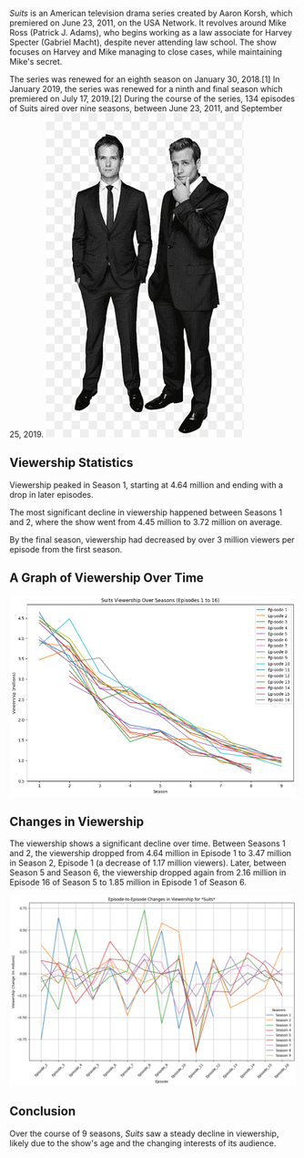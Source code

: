 *Suits* is an American television drama series created by Aaron Korsh, which premiered on June 23, 2011, on the USA Network. It revolves around Mike Ross (Patrick J. Adams), who begins working as a law associate for Harvey Specter (Gabriel Macht), despite never attending law school. The show focuses on Harvey and Mike managing to close cases, while maintaining Mike's secret.

The series was renewed for an eighth season on January 30, 2018.[1] In January 2019, the series was renewed for a ninth and final season which premiered on July 17, 2019.[2] During the course of the series, 134 episodes of Suits aired over nine seasons, between June 23, 2011, and September 25, 2019.
![Suits Logo](suits_logo.jpg)

## Viewership Statistics
Viewership peaked in Season 1, starting at 4.64 million and ending with a drop in later episodes.

The most significant decline in viewership happened between Seasons 1 and 2, where the show went from 4.45 million to 3.72 million on average.

By the final season, viewership had decreased by over 3 million viewers per episode from the first season.

## A Graph of Viewership Over Time

![Viewership Over Time](Graph.png)

## Changes in Viewership
The viewership shows a significant decline over time. Between Seasons 1 and 2, the viewership dropped from 4.64 million in Episode 1 to 3.47 million in Season 2, Episode 1 (a decrease of 1.17 million viewers). Later, between Season 5 and Season 6, the viewership dropped again from 2.16 million in Episode 16 of Season 5 to 1.85 million in Episode 1 of Season 6.

![Episode-to-Episode Changes](Episode_to_Episode_Changes.png)

## Conclusion
Over the course of 9 seasons, *Suits* saw a steady decline in viewership, likely due to the show's age and the changing interests of its audience.

